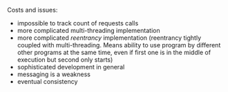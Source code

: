            
 Costs and issues:
- impossible to track count of requests calls
- more complicated multi-threading implementation
- more complicated _reentrancy_ implementation (reentrancy tightly coupled with multi-threading. Means ability to use program by different other programs at the same time, even if first one is in the middle of execution but second only starts)
- sophisticated development in general
- messaging is a weakness
- eventual consistency